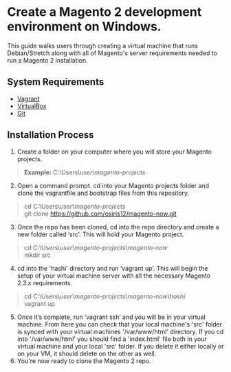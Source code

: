 # Create a Magento 2 development environment on Windows.

This guide walks users through creating a virtual machine that runs Debian/Stretch along with all of Magento's server requirements needed to run a Magento 2 installation.

## System Requirements
* [Vagrant](https://www.vagrantup.com/)
* [VirtualBox](https://www.virtualbox.org/)
* [Git](https://git-scm.com/)

## Installation Process
1. Create a folder on your computer where you will store your Magento projects.
> **Example:** C:\Users\\*user*\\*magento-projects*
2. Open a command prompt. cd into your Magento projects folder and clone the vagrantfile and bootstrap files from this repository.
> cd C:\Users\\*user*\\*magento-projects* <br/>
> git clone https://github.com/osiris12/magento-now.git
3. Once the repo has been cloned, cd into the repo directory and create a new folder called ‘src’. This will hold your Magento project.
> cd C:\Users\\*user*\\*magento-projects*\\*magento-now* <br/>
> mkdir src
4. cd into the 'hashi' directory and run ‘vagrant up’. This will begin the setup of your virtual machine server with all the necessary Magento 2.3.x requirements.
> cd C:\Users\\*user*\\*magento-projects*\\*magento-now*\\*hashi* <br/>
> vagrant up
5. Once it’s complete, run ‘vagrant ssh’ and you will be in your virtual machine. From here you can check that your local machine's 'src' folder is synced with your virtual machines '/var/www/html' directory. If you cd into '/var/www/html' you should find a 'index.html' file both in your virtual machine and your local 'src' folder. If you delete it either locally or on your VM, it should delete on the other as well.
6. You're now ready to clone the Magento 2 repo.
